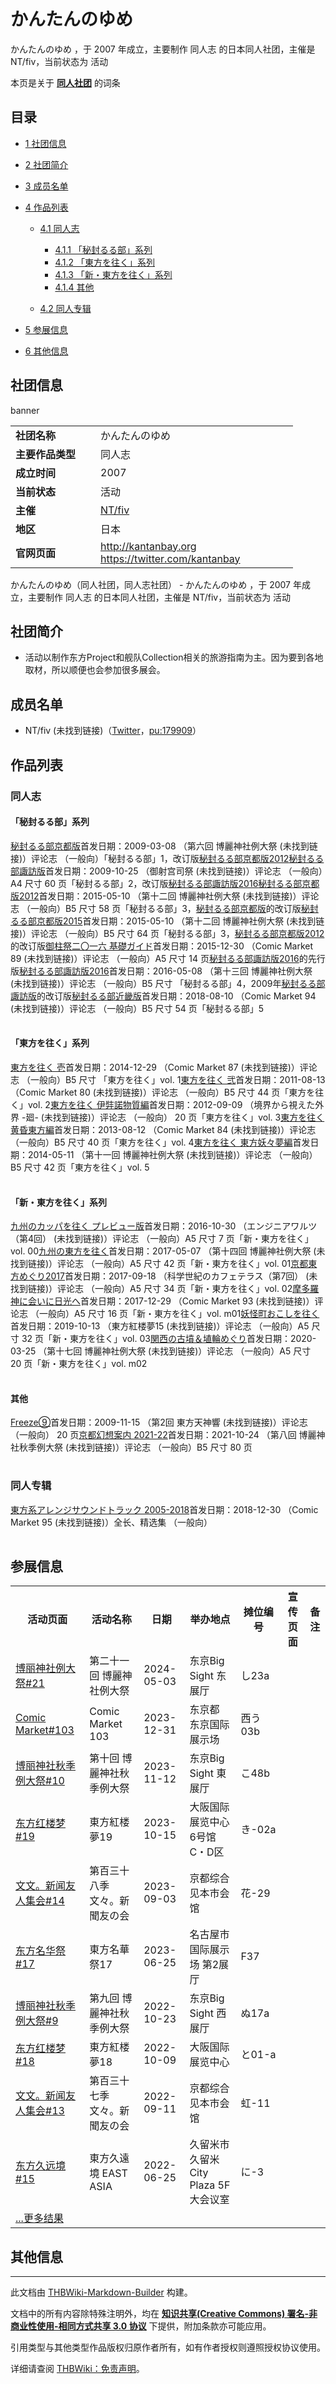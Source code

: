 # かんたんのゆめ

<!-- source html: G:\repos\THBWiki-Markdown-Builder\THBWikiMarkdown\Temp\main\6\65\ns0%3A%E3%81%8B%E3%82%93%E3%81%9F%E3%82%93%E3%81%AE%E3%82%86%E3%82%81.html -->

かんたんのゆめ ，于 2007 年成立，主要制作 同人志 的日本同人社团，主催是 NT/fiv，当前状态为 活动

本页是关于 **[同人社团](./同人社团.md#同人社团)** 的词条

## 目录

- [1 社团信息](#社团信息)
- [2 社团简介](#社团简介)
- [3 成员名单](#成员名单)
- [4 作品列表](#作品列表)

  - [4.1 同人志](#同人志)

    - [4.1.1 「秘封るる部」系列](#「秘封るる部」系列)
    - [4.1.2 「東方を往く」系列](#「東方を往く」系列)
    - [4.1.3 「新・東方を往く」系列](#「新・東方を往く」系列)
    - [4.1.4 其他](#其他)



  - [4.2 同人专辑](#同人专辑)



- [5 参展信息](#参展信息)
- [6 其他信息](#其他信息)





## 社团信息
[](./文件-かんたんのゆめbanner.gif.md)  [](./文件-かんたんのゆめbanner.gif.md)banner

<table><tbody><tr><td style="width:120px"><b>社团名称</b></td><td style="min-width:300px"> かんたんのゆめ </td></tr><tr><td><b>主要作品类型</b></td><td>同人志</td></tr><tr><td><b>成立时间</b></td><td>2007</td></tr><tr><td><b>当前状态</b></td><td>活动</td></tr><tr><td><b>主催</b></td><td> <a href="/index.php?title=NT/fiv&amp;action=edit&amp;redlink=1" class="new" title="NT/fiv（页面不存在）">NT/fiv</a> </td></tr><tr><td><b>地区</b></td><td>日本</td></tr><tr><td><b>官网页面</b></td><td><a rel="nofollow" class="external free" href="http://kantanbay.org">http://kantanbay.org</a> <br><a rel="nofollow" class="external free" href="https://twitter.com/kantanbay">https://twitter.com/kantanbay</a></td></tr></tbody></table>

かんたんのゆめ（同人社团，同人志社团） - かんたんのゆめ ，于 2007 年成立，主要制作 同人志 的日本同人社团，主催是 NT/fiv，当前状态为 活动

## 社团简介
- 活动以制作东方Project和舰队Collection相关的旅游指南为主。因为要到各地取材，所以顺便也会参加很多展会。


## 成员名单
- NT/fiv (未找到链接)（[Twitter](https://twitter.com/ntfiv)，[pu:179909](https://www.pixiv.net/users/179909)）


## 作品列表

### 同人志

#### 「秘封るる部」系列
[](./秘封るる部京都版.md)[秘封るる部京都版](./秘封るる部京都版.md)首发日期：2009-03-08 （第六回 博麗神社例大祭 (未找到链接)）评论志 （一般向）「秘封るる部」1，改订版[秘封るる部京都版2012](./秘封るる部京都版2012.md)[](./秘封るる部諏訪版.md)[秘封るる部諏訪版](./秘封るる部諏訪版.md)首发日期：2009-10-25 （御射宫司祭 (未找到链接)）评论志 （一般向）A4&#160;尺寸 60&#160;页「秘封るる部」2，改订版[秘封るる部諏訪版2016](./秘封るる部諏訪版2016.md)[](./秘封るる部京都版2012.md)[秘封るる部京都版2012](./秘封るる部京都版2012.md)首发日期：2015-05-10 （第十二回 博麗神社例大祭 (未找到链接)）评论志 （一般向）B5&#160;尺寸 58&#160;页「秘封るる部」3，[秘封るる部京都版](./秘封るる部京都版.md)的改订版[](./秘封るる部京都版2015.md)[秘封るる部京都版2015](./秘封るる部京都版2015.md)首发日期：2015-05-10 （第十二回 博麗神社例大祭 (未找到链接)）评论志 （一般向）B5&#160;尺寸 64&#160;页「秘封るる部」3，[秘封るる部京都版2012](./秘封るる部京都版2012.md)的改订版[](./御柱祭二〇一六_基礎ガイド.md)[御柱祭二〇一六 基礎ガイド](./御柱祭二〇一六_基礎ガイド.md)首发日期：2015-12-30 （Comic Market 89 (未找到链接)）评论志 （一般向）A5&#160;尺寸 14&#160;页[秘封るる部諏訪版2016](./秘封るる部諏訪版2016.md)的先行版[](./秘封るる部諏訪版2016.md)[秘封るる部諏訪版2016](./秘封るる部諏訪版2016.md)首发日期：2016-05-08 （第十三回 博麗神社例大祭 (未找到链接)）评论志 （一般向）B5&#160;尺寸 「秘封るる部」4，2009年[秘封るる部諏訪版](./秘封るる部諏訪版.md)的改订版[](./秘封るる部近畿版.md)[秘封るる部近畿版](./秘封るる部近畿版.md)首发日期：2018-08-10 （Comic Market 94 (未找到链接)）评论志 （一般向）B5&#160;尺寸 54&#160;页「秘封るる部」5
<table><style data-mw-deduplicate="TemplateStyles:r686458">.mw-parser-output .simple_work{display:grid;min-height:calc(120px + 0.5rem);grid-template-columns:calc(120px + 0.5rem)1fr;grid-template-rows:auto 1fr;grid-template-areas:"cover title""cover props";overflow:hidden}.mw-parser-output .simple_work-cover{grid-area:cover;align-self:center;justify-self:center;overflow:hidden;max-width:100%;max-height:100%;padding:0.25rem;word-break:break-all}.mw-parser-output .simple_work-cover a.new{display:block;text-align:center;padding:0.25rem}.mw-parser-output .simple_work-title{grid-area:title;margin-top:0.25rem;padding-left:0.25rem;font-weight:bold}.mw-parser-output .simple_work-props{grid-area:props;padding-left:0.25rem}.mw-parser-output .simple_work-prop{margin:0.125rem 0}</style>

<link rel="mw-deduplicated-inline-style" href="mw-data:TemplateStyles:r686458">

<link rel="mw-deduplicated-inline-style" href="mw-data:TemplateStyles:r686458">

<link rel="mw-deduplicated-inline-style" href="mw-data:TemplateStyles:r686458">

<link rel="mw-deduplicated-inline-style" href="mw-data:TemplateStyles:r686458">

<link rel="mw-deduplicated-inline-style" href="mw-data:TemplateStyles:r686458">

<link rel="mw-deduplicated-inline-style" href="mw-data:TemplateStyles:r686458">
</table>



#### 「東方を往く」系列
[](./東方を往く_壱.md)[東方を往く 壱](./東方を往く_壱.md)首发日期：2014-12-29 （Comic Market 87 (未找到链接)）评论志 （一般向）B5&#160;尺寸 「東方を往く」vol. 1[](./東方を往く_弐.md)[東方を往く 弐](./東方を往く_弐.md)首发日期：2011-08-13 （Comic Market 80 (未找到链接)）评论志 （一般向）B5&#160;尺寸 44&#160;页「東方を往く」vol. 2[](./東方を往く_伊弉諾物質編.md)[東方を往く 伊弉諾物質編](./東方を往く_伊弉諾物質編.md)首发日期：2012-09-09 （境界から視えた外界 -廻- (未找到链接)）评论志 （一般向） 20&#160;页「東方を往く」vol. 3[](./東方を往く_黄昏東方編.md)[東方を往く 黄昏東方編](./東方を往く_黄昏東方編.md)首发日期：2013-08-12 （Comic Market 84 (未找到链接)）评论志 （一般向）B5&#160;尺寸 40&#160;页「東方を往く」vol. 4[](./東方を往く_東方妖々夢編.md)[東方を往く 東方妖々夢編](./東方を往く_東方妖々夢編.md)首发日期：2014-05-11 （第十一回 博麗神社例大祭 (未找到链接)）评论志 （一般向）B5&#160;尺寸 42&#160;页「東方を往く」vol. 5
<table><link rel="mw-deduplicated-inline-style" href="mw-data:TemplateStyles:r686458">

<link rel="mw-deduplicated-inline-style" href="mw-data:TemplateStyles:r686458">

<link rel="mw-deduplicated-inline-style" href="mw-data:TemplateStyles:r686458">

<link rel="mw-deduplicated-inline-style" href="mw-data:TemplateStyles:r686458">

<link rel="mw-deduplicated-inline-style" href="mw-data:TemplateStyles:r686458">
</table>



#### 「新・東方を往く」系列
[](./九州のカッパを往く_プレビュー版.md)[九州のカッパを往く プレビュー版](./九州のカッパを往く_プレビュー版.md)首发日期：2016-10-30 （エンジニアワルツ（第4回） (未找到链接)）评论志 （一般向）A5&#160;尺寸 7&#160;页「新・東方を往く」vol. 00[](./九州の東方を往く.md)[九州の東方を往く](./九州の東方を往く.md)首发日期：2017-05-07 （第十四回 博麗神社例大祭 (未找到链接)）评论志 （一般向）A5&#160;尺寸 42&#160;页「新・東方を往く」vol. 01[](./京都東方めぐり2017.md)[京都東方めぐり2017](./京都東方めぐり2017.md)首发日期：2017-09-18 （科学世紀のカフェテラス（第7回） (未找到链接)）评论志 （一般向）A5&#160;尺寸 34&#160;页「新・東方を往く」vol. 02[](./摩多羅神に会いに日光へ.md)[摩多羅神に会いに日光へ](./摩多羅神に会いに日光へ.md)首发日期：2017-12-29 （Comic Market 93 (未找到链接)）评论志 （一般向）A5&#160;尺寸 16&#160;页「新・東方を往く」vol. m01[](./妖怪町おこしを往く.md)[妖怪町おこしを往く](./妖怪町おこしを往く.md)首发日期：2019-10-13 （東方紅楼夢15 (未找到链接)）评论志 （一般向）A5&#160;尺寸 32&#160;页「新・東方を往く」vol. 03[](./関西の古墳＆埴輪めぐり.md)[関西の古墳＆埴輪めぐり](./関西の古墳＆埴輪めぐり.md)首发日期：2020-03-25 （第十七回 博麗神社例大祭 (未找到链接)）评论志 （一般向）A5&#160;尺寸 20&#160;页「新・東方を往く」vol. m02
<table><link rel="mw-deduplicated-inline-style" href="mw-data:TemplateStyles:r686458">

<link rel="mw-deduplicated-inline-style" href="mw-data:TemplateStyles:r686458">

<link rel="mw-deduplicated-inline-style" href="mw-data:TemplateStyles:r686458">

<link rel="mw-deduplicated-inline-style" href="mw-data:TemplateStyles:r686458">

<link rel="mw-deduplicated-inline-style" href="mw-data:TemplateStyles:r686458">

<link rel="mw-deduplicated-inline-style" href="mw-data:TemplateStyles:r686458">
</table>



#### 其他
[](./Freeze⑨.md)[Freeze⑨](./Freeze⑨.md)首发日期：2009-11-15 （第2回 東方天神響 (未找到链接)）评论志 （一般向） 20&#160;页[](./京都幻想案内_2021-22.md)[京都幻想案内 2021-22](./京都幻想案内_2021-22.md)首发日期：2021-10-24 （第八回 博麗神社秋季例大祭 (未找到链接)）评论志 （一般向）B5&#160;尺寸 80&#160;页
<table><link rel="mw-deduplicated-inline-style" href="mw-data:TemplateStyles:r686458">

<link rel="mw-deduplicated-inline-style" href="mw-data:TemplateStyles:r686458">
</table>



### 同人专辑
[](./東方系アレンジサウンドトラック_2005-2018.md)[東方系アレンジサウンドトラック 2005-2018](./東方系アレンジサウンドトラック_2005-2018.md)首发日期：2018-12-30 （Comic Market 95 (未找到链接)）全长、​精选集 （一般向）
<table><link rel="mw-deduplicated-inline-style" href="mw-data:TemplateStyles:r686458">
</table>



## 参展信息

<table><tbody><tr><th class="活动页面">活动页面</th><th class="活动名称">活动名称</th><th class="日期">日期</th><th class="举办地点">举办地点</th><th class="摊位编号">摊位编号</th><th class="宣传页面">宣传页面</th><th class="备注">备注</th></tr><tr data-row-number="1" class="row-odd"><td class="活动页面 smwtype_wpg"><span class="smw-subobject-entity"><a href="/%E5%8D%9A%E4%B8%BD%E7%A5%9E%E7%A4%BE%E4%BE%8B%E5%A4%A7%E7%A5%AD#21" title="博丽神社例大祭">博丽神社例大祭#21</a></span></td><td class="活动名称 smwtype_txt">第二十一回 博麗神社例大祭</td><td class="日期 smwtype_dat" data-sort-value="2460433.5">2024-05-03</td><td class="举办地点 smwtype_txt">东京Big Sight 东展厅</td><td class="摊位编号 smwtype_txt">し23a</td><td class="宣传页面 smwtype_lin"></td><td class="备注 smwtype_txt"></td></tr><tr data-row-number="2" class="row-even"><td class="活动页面 smwtype_wpg"><span class="smw-subobject-entity"><a href="/Comic_Market#103" title="Comic Market">Comic Market#103</a></span></td><td class="活动名称 smwtype_txt">Comic Market 103</td><td class="日期 smwtype_dat" data-sort-value="2460309.5">2023-12-31</td><td class="举办地点 smwtype_txt">东京都 东京国际展示场</td><td class="摊位编号 smwtype_txt">西う03b</td><td class="宣传页面 smwtype_lin"></td><td class="备注 smwtype_txt"></td></tr><tr data-row-number="3" class="row-odd"><td class="活动页面 smwtype_wpg"><span class="smw-subobject-entity"><a href="/%E5%8D%9A%E4%B8%BD%E7%A5%9E%E7%A4%BE%E7%A7%8B%E5%AD%A3%E4%BE%8B%E5%A4%A7%E7%A5%AD#10" title="博丽神社秋季例大祭">博丽神社秋季例大祭#10</a></span></td><td class="活动名称 smwtype_txt">第十回 博麗神社秋季例大祭</td><td class="日期 smwtype_dat" data-sort-value="2460260.5">2023-11-12</td><td class="举办地点 smwtype_txt">东京Big Sight 東展厅</td><td class="摊位编号 smwtype_txt">こ48b</td><td class="宣传页面 smwtype_lin"></td><td class="备注 smwtype_txt"></td></tr><tr data-row-number="4" class="row-even"><td class="活动页面 smwtype_wpg"><span class="smw-subobject-entity"><a href="/%E4%B8%9C%E6%96%B9%E7%BA%A2%E6%A5%BC%E6%A2%A6#19" title="东方红楼梦">东方红楼梦#19</a></span></td><td class="活动名称 smwtype_txt">東方紅楼夢19</td><td class="日期 smwtype_dat" data-sort-value="2460232.5">2023-10-15</td><td class="举办地点 smwtype_txt">大阪国际展览中心 6号馆C・D区</td><td class="摊位编号 smwtype_txt">き-02a</td><td class="宣传页面 smwtype_lin"></td><td class="备注 smwtype_txt"></td></tr><tr data-row-number="5" class="row-odd"><td class="活动页面 smwtype_wpg"><span class="smw-subobject-entity"><a href="/%E6%96%87%E6%96%87%E3%80%82%E6%96%B0%E9%97%BB%E5%8F%8B%E4%BA%BA%E9%9B%86%E4%BC%9A#14" title="文文。新闻友人集会">文文。新闻友人集会#14</a></span></td><td class="活动名称 smwtype_txt">第百三十八季 文々。新聞友の会</td><td class="日期 smwtype_dat" data-sort-value="2460190.5">2023-09-03</td><td class="举办地点 smwtype_txt">京都综合见本市会馆</td><td class="摊位编号 smwtype_txt">花-29</td><td class="宣传页面 smwtype_lin"></td><td class="备注 smwtype_txt"></td></tr><tr data-row-number="6" class="row-even"><td class="活动页面 smwtype_wpg"><span class="smw-subobject-entity"><a href="/%E4%B8%9C%E6%96%B9%E5%90%8D%E5%8D%8E%E7%A5%AD#17" title="东方名华祭">东方名华祭#17</a></span></td><td class="活动名称 smwtype_txt">東方名華祭17</td><td class="日期 smwtype_dat" data-sort-value="2460120.5">2023-06-25</td><td class="举办地点 smwtype_txt">名古屋市国际展示场 第2展厅</td><td class="摊位编号 smwtype_txt">F37</td><td class="宣传页面 smwtype_lin"></td><td class="备注 smwtype_txt"></td></tr><tr data-row-number="7" class="row-odd"><td class="活动页面 smwtype_wpg"><span class="smw-subobject-entity"><a href="/%E5%8D%9A%E4%B8%BD%E7%A5%9E%E7%A4%BE%E7%A7%8B%E5%AD%A3%E4%BE%8B%E5%A4%A7%E7%A5%AD#9" title="博丽神社秋季例大祭">博丽神社秋季例大祭#9</a></span></td><td class="活动名称 smwtype_txt">第九回 博麗神社秋季例大祭</td><td class="日期 smwtype_dat" data-sort-value="2459875.5">2022-10-23</td><td class="举办地点 smwtype_txt">东京Big Sight 西展厅</td><td class="摊位编号 smwtype_txt">ぬ17a</td><td class="宣传页面 smwtype_lin"></td><td class="备注 smwtype_txt"></td></tr><tr data-row-number="8" class="row-even"><td class="活动页面 smwtype_wpg"><span class="smw-subobject-entity"><a href="/%E4%B8%9C%E6%96%B9%E7%BA%A2%E6%A5%BC%E6%A2%A6#18" title="东方红楼梦">东方红楼梦#18</a></span></td><td class="活动名称 smwtype_txt">東方紅楼夢18</td><td class="日期 smwtype_dat" data-sort-value="2459861.5">2022-10-09</td><td class="举办地点 smwtype_txt">大阪国际展览中心</td><td class="摊位编号 smwtype_txt">と01-a</td><td class="宣传页面 smwtype_lin"></td><td class="备注 smwtype_txt"></td></tr><tr data-row-number="9" class="row-odd"><td class="活动页面 smwtype_wpg"><span class="smw-subobject-entity"><a href="/%E6%96%87%E6%96%87%E3%80%82%E6%96%B0%E9%97%BB%E5%8F%8B%E4%BA%BA%E9%9B%86%E4%BC%9A#13" title="文文。新闻友人集会">文文。新闻友人集会#13</a></span></td><td class="活动名称 smwtype_txt">第百三十七季 文々。新聞友の会</td><td class="日期 smwtype_dat" data-sort-value="2459833.5">2022-09-11</td><td class="举办地点 smwtype_txt">京都综合见本市会馆</td><td class="摊位编号 smwtype_txt">虹-11</td><td class="宣传页面 smwtype_lin"></td><td class="备注 smwtype_txt"></td></tr><tr data-row-number="10" class="row-even"><td class="活动页面 smwtype_wpg"><span class="smw-subobject-entity"><a href="/%E4%B8%9C%E6%96%B9%E4%B9%85%E8%BF%9C%E5%A2%83#15" title="东方久远境">东方久远境#15</a></span></td><td class="活动名称 smwtype_txt">東方久遠境 EAST ASIA</td><td class="日期 smwtype_dat" data-sort-value="2459755.5">2022-06-25</td><td class="举办地点 smwtype_txt">久留米市 久留米City Plaza 5F 大会议室</td><td class="摊位编号 smwtype_txt">に-3</td><td class="宣传页面 smwtype_lin"></td><td class="备注 smwtype_txt"></td></tr><tr class="smwfooter row-odd"><td class="sortbottom" colspan="7"><span class="smw-broadtable-furtherresults"><a href="/%E7%89%B9%E6%AE%8A:%E8%AF%A2%E9%97%AE/-5B-5B%E6%91%8A%E4%BD%8D%E7%A4%BE%E5%9B%A2::%E3%81%8B%E3%82%93%E3%81%9F%E3%82%93%E3%81%AE%E3%82%86%E3%82%81-5D-5D/-3F%E6%91%8A%E4%BD%8D%E6%B4%BB%E5%8A%A8%3D%E6%B4%BB%E5%8A%A8%E9%A1%B5%E9%9D%A2/-3F%E6%91%8A%E4%BD%8D%E6%B4%BB%E5%8A%A8.%E5%B1%95%E4%BC%9A%E5%90%8D%E7%A7%B0%3D%E6%B4%BB%E5%8A%A8%E5%90%8D%E7%A7%B0/-3F%E6%91%8A%E4%BD%8D%E6%B4%BB%E5%8A%A8.%E5%B1%95%E4%BC%9A%E6%97%A5%E6%9C%9F%3D%E6%97%A5%E6%9C%9F/-3F%E6%91%8A%E4%BD%8D%E6%B4%BB%E5%8A%A8.%E5%9C%B0%E7%82%B9%3D%E4%B8%BE%E5%8A%9E%E5%9C%B0%E7%82%B9/-3F%E6%91%8A%E4%BD%8D%E7%BC%96%E5%8F%B7/-3F%E6%91%8A%E4%BD%8D%E5%AE%A3%E4%BC%A0%E9%A1%B5%E9%9D%A2%3D%E5%AE%A3%E4%BC%A0%E9%A1%B5%E9%9D%A2-7C%2Bmany%3D-3Cbr-20-2F-3E/-3F%E6%91%8A%E4%BD%8D%E5%A4%87%E6%B3%A8%3D%E5%A4%87%E6%B3%A8/mainlabel%3D-20-2D/limit%3D10/order%3D-20descending/sort%3D-20%E6%91%8A%E4%BD%8D%E6%B4%BB%E5%8A%A8.%E5%B1%95%E4%BC%9A%E6%97%A5%E6%9C%9F/offset%3D10/format%3D-20broadtable/headers%3D-20plain" title="特殊:询问/-5B-5B摊位社团::かんたんのゆめ-5D-5D/-3F摊位活动=活动页面/-3F摊位活动.展会名称=活动名称/-3F摊位活动.展会日期=日期/-3F摊位活动.地点=举办地点/-3F摊位编号/-3F摊位宣传页面=宣传页面-7C+many=-3Cbr-20-2F-3E/-3F摊位备注=备注/mainlabel=-20-2D/limit=10/order=-20descending/sort=-20摊位活动.展会日期/offset=10/format=-20broadtable/headers=-20plain">...更多结果</a></span></td></tr></tbody></table>



## 其他信息




---

此文档由 [THBWiki-Markdown-Builder](https://github.com/Delsin-Yu/THBWiki-Markdown-Builder) 构建。

文档中的所有内容除特殊注明外，均在 [**知识共享(Creative Commons) 署名-非商业性使用-相同方式共享 3.0 协议**](https://creativecommons.org/licenses/by-sa/3.0/deed.zh-hans) 下提供，附加条款亦可能应用。

引用类型与其他类型作品版权归原作者所有，如有作者授权则遵照授权协议使用。

详细请查阅 [THBWiki：免责声明](https://thbwiki.cc/THBWiki:%E5%85%8D%E8%B4%A3%E5%A3%B0%E6%98%8E)。

